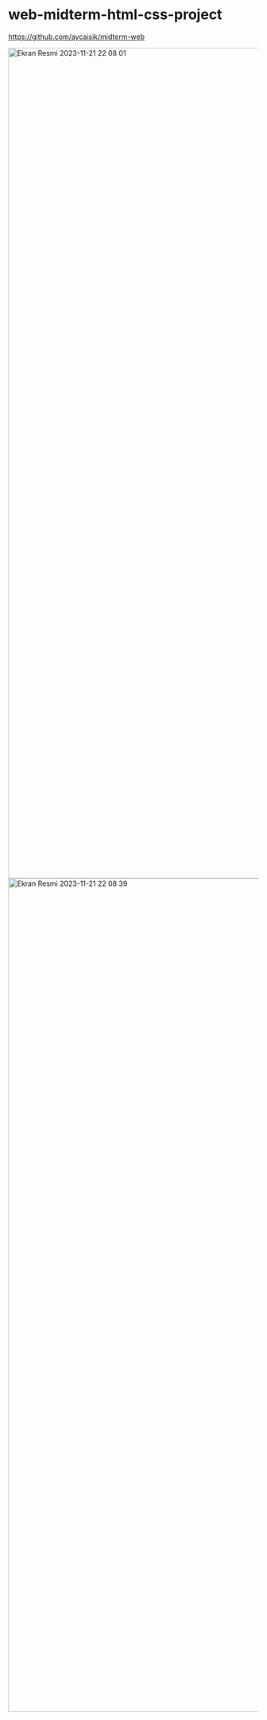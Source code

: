 # web-midterm-html-css-project

 <a href="https://github.com/aycaisik/midterm-web"> https://github.com/aycaisik/midterm-web</a>



<img width="1671" alt="Ekran Resmi 2023-11-21 22 08 01" src="https://github.com/aycaisik/midterm-web/assets/117450558/8191dfa5-a6da-402e-9fdd-2c077ee779ba">

<img width="1677" alt="Ekran Resmi 2023-11-21 22 08 39" src="https://github.com/aycaisik/midterm-web/assets/117450558/50d500de-d55a-4441-a2a5-ad9c2f90f88c">
